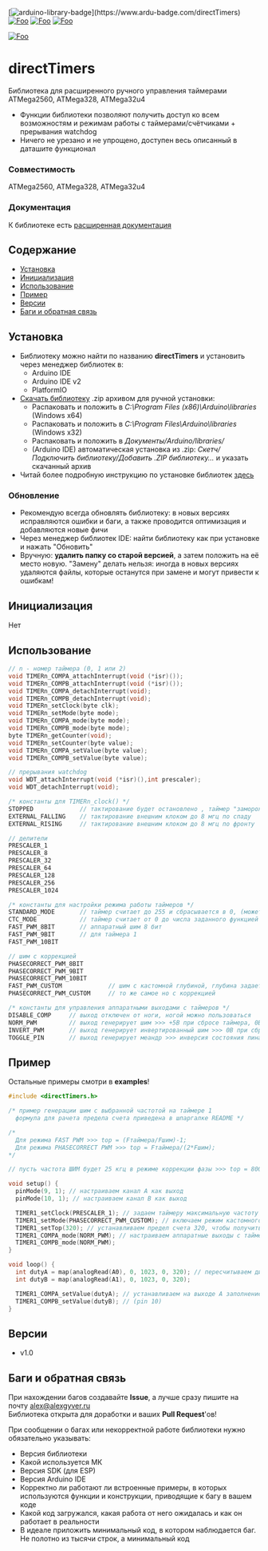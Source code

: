 [![arduino-library-badge](https://www.ardu-badge.com/badge/directTimers.svg?)](https://www.ardu-badge.com/directTimers)
[![Foo](https://img.shields.io/badge/Website-AlexGyver.ru-blue.svg?style=flat-square)](https://alexgyver.ru/)
[![Foo](https://img.shields.io/badge/%E2%82%BD$%E2%82%AC%20%D0%9D%D0%B0%20%D0%BF%D0%B8%D0%B2%D0%BE-%D1%81%20%D1%80%D1%8B%D0%B1%D0%BA%D0%BE%D0%B9-orange.svg?style=flat-square)](https://alexgyver.ru/support_alex/)
[![Foo](https://img.shields.io/badge/README-ENGLISH-blueviolet.svg?style=flat-square)](https://github-com.translate.goog/GyverLibs/directTimers?_x_tr_sl=ru&_x_tr_tl=en)  

[![Foo](https://img.shields.io/badge/ПОДПИСАТЬСЯ-НА%20ОБНОВЛЕНИЯ-brightgreen.svg?style=social&logo=telegram&color=blue)](https://t.me/GyverLibs)

# directTimers
Библиотека для расширенного ручного управления таймерами ATMega2560, ATMega328, ATMega32u4
- Функции библиотеки позволяют получить доступ ко всем возможностям и режимам работы с таймерами/счётчиками + прерывания watchdog
- Ничего не урезано и не упрощено, доступен весь описанный в даташите функционал

### Совместимость
ATMega2560, ATMega328, ATMega32u4

### Документация
К библиотеке есть [расширенная документация](https://alexgyver.ru/directTimers/)

## Содержание
- [Установка](#install)
- [Инициализация](#init)
- [Использование](#usage)
- [Пример](#example)
- [Версии](#versions)
- [Баги и обратная связь](#feedback)

<a id="install"></a>
## Установка
- Библиотеку можно найти по названию **directTimers** и установить через менеджер библиотек в:
    - Arduino IDE
    - Arduino IDE v2
    - PlatformIO
- [Скачать библиотеку](https://github.com/GyverLibs/directTimers/archive/refs/heads/main.zip) .zip архивом для ручной установки:
    - Распаковать и положить в *C:\Program Files (x86)\Arduino\libraries* (Windows x64)
    - Распаковать и положить в *C:\Program Files\Arduino\libraries* (Windows x32)
    - Распаковать и положить в *Документы/Arduino/libraries/*
    - (Arduino IDE) автоматическая установка из .zip: *Скетч/Подключить библиотеку/Добавить .ZIP библиотеку…* и указать скачанный архив
- Читай более подробную инструкцию по установке библиотек [здесь](https://alexgyver.ru/arduino-first/#%D0%A3%D1%81%D1%82%D0%B0%D0%BD%D0%BE%D0%B2%D0%BA%D0%B0_%D0%B1%D0%B8%D0%B1%D0%BB%D0%B8%D0%BE%D1%82%D0%B5%D0%BA)
### Обновление
- Рекомендую всегда обновлять библиотеку: в новых версиях исправляются ошибки и баги, а также проводится оптимизация и добавляются новые фичи
- Через менеджер библиотек IDE: найти библиотеку как при установке и нажать "Обновить"
- Вручную: **удалить папку со старой версией**, а затем положить на её место новую. "Замену" делать нельзя: иногда в новых версиях удаляются файлы, которые останутся при замене и могут привести к ошибкам!


<a id="init"></a>
## Инициализация
Нет

<a id="usage"></a>
## Использование
```cpp
// n - номер таймера (0, 1 или 2)
void TIMERn_COMPA_attachInterrupt(void (*isr)());
void TIMERn_COMPB_attachInterrupt(void (*isr)());
void TIMERn_COMPA_detachInterrupt(void);
void TIMERn_COMPB_detachInterrupt(void);
void TIMERn_setClock(byte clk);
void TIMERn_setMode(byte mode);
void TIMERn_COMPA_mode(byte mode);
void TIMERn_COMPB_mode(byte mode);
byte TIMERn_getCounter(void);
void TIMERn_setCounter(byte value);
void TIMERn_COMPA_setValue(byte value);
void TIMERn_COMPB_setValue(byte value);

// прерывания watchdog
void WDT_attachInterrupt(void (*isr)(),int prescaler);
void WDT_detachInterrupt(void);

/* константы для TIMERn_clock() */
STOPPED             // тактирование будет остановлено , таймер "заморожен"
EXTERNAL_FALLING    // тактирование внешним клоком до 8 мгц по спаду
EXTERNAL_RISING     // тактирование внешним клоком до 8 мгц по фронту

// делители
PRESCALER_1
PRESCALER_8
PRESCALER_32
PRESCALER_64
PRESCALER_128
PRESCALER_256
PRESCALER_1024

/* константы для настройки режима работы таймеров */
STANDARD_MODE       // таймер считает до 255 и сбрасывается в 0, (может до 511/1023 для таймера 1)
CTC_MODE            // таймер считает от 0 до числа заданного функцией TIMERn_COMPA_setValue(), после чего сбрасывается (в этот момент может вызват прерывание)
FAST_PWM_8BIT       // аппаратный шим 8 бит
FAST_PWM_9BIT       // для таймера 1
FAST_PWM_10BIT 

// шим с коррекцией
PHASECORRECT_PWM_8BIT
PHASECORRECT_PWM_9BIT
PHASECORRECT_PWM_10BIT
FAST_PWM_CUSTOM             // шим с кастомной глубиной, глубина задается TIMER0/2_COMPA_setValue() и TIMER1_setTop();
PHASECORRECT_PWM_CUSTOM     // то же самое но с коррекцией

/* константы для управления аппаратными выходами с таймеров */
DISABLE_COMP     // выход отключен от ноги, ногой можно пользоваться
NORM_PWM         // выход генерирует шим >>> +5В при сбросе таймера, 0В при совпадении
INVERT_PWM       // выход генерирует инвертированный шим >>> 0В при сбросе таймера, +5В при совпадении
TOGGLE_PIN       // выход генерирует меандр >>> инверсия состояния пина при совпадении
```

<a id="example"></a>
## Пример
Остальные примеры смотри в **examples**!
```cpp
#include <directTimers.h>

/* пример генерации шим с выбранной частотой на таймере 1
  формула для рачета предела счета приведена в шпаргалке README */

/*
  Для режима FAST PWM >>> top = (Fтаймера/Fшим)-1;
  Для режима PHASECORRECT PWM >>> top = Fтаймера/(2*Fшим);
*/

// пусть частота ШИМ будет 25 кгц в режиме коррекции фазы >>> top = 8000000/25000 >>> top = 320;

void setup() {
  pinMode(9, 1); // настраиваем канал А как выход
  pinMode(10, 1); // настраиваем канал В как выход

  TIMER1_setClock(PRESCALER_1); // задаем таймеру максимальную частоту
  TIMER1_setMode(PHASECORRECT_PWM_CUSTOM); // включаем режим кастомного предела счета
  TIMER1_setTop(320); // устанавливаем предел счета 320, чтобы получить частоту 25 кгц с коррекцией фазы
  TIMER1_COMPA_mode(NORM_PWM); // настраиваем аппаратные выходы с таймера в режим ШИМ
  TIMER1_COMPB_mode(NORM_PWM);
}

void loop() {
  int dutyA = map(analogRead(A0), 0, 1023, 0, 320); // пересчитываем диапазон потенциометра в диапазон таймера 0...top >>> 0...320
  int dutyB = map(analogRead(A1), 0, 1023, 0, 320);

  TIMER1_COMPA_setValue(dutyA); // устанавливаем на выходе А заполнение потенциометром (pin 9)
  TIMER1_COMPB_setValue(dutyB); // (pin 10)
}

```

<a id="versions"></a>
## Версии
- v1.0

<a id="feedback"></a>
## Баги и обратная связь
При нахождении багов создавайте **Issue**, а лучше сразу пишите на почту [alex@alexgyver.ru](mailto:alex@alexgyver.ru)  
Библиотека открыта для доработки и ваших **Pull Request**'ов!


При сообщении о багах или некорректной работе библиотеки нужно обязательно указывать:
- Версия библиотеки
- Какой используется МК
- Версия SDK (для ESP)
- Версия Arduino IDE
- Корректно ли работают ли встроенные примеры, в которых используются функции и конструкции, приводящие к багу в вашем коде
- Какой код загружался, какая работа от него ожидалась и как он работает в реальности
- В идеале приложить минимальный код, в котором наблюдается баг. Не полотно из тысячи строк, а минимальный код
